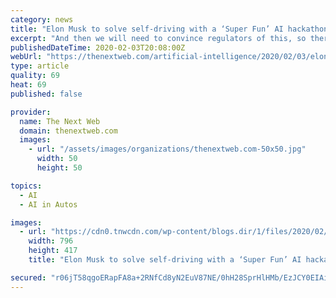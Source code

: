 ```yaml
---
category: news
title: "Elon Musk to solve self-driving with a ‘Super Fun’ AI hackathon"
excerpt: "And then we will need to convince regulators of this, so there are some steps along the way… But as I said before I’m certain we’ll release full self-driving this year. Musk back-tracked on ..."
publishedDateTime: 2020-02-03T20:08:00Z
webUrl: "https://thenextweb.com/artificial-intelligence/2020/02/03/elon-musk-to-solve-self-driving-with-a-super-fun-ai-hackathon/"
type: article
quality: 69
heat: 69
published: false

provider:
  name: The Next Web
  domain: thenextweb.com
  images:
    - url: "/assets/images/organizations/thenextweb.com-50x50.jpg"
      width: 50
      height: 50

topics:
  - AI
  - AI in Autos

images:
  - url: "https://cdn0.tnwcdn.com/wp-content/blogs.dir/1/files/2020/02/elonmusk_party-796x417.jpg"
    width: 796
    height: 417
    title: "Elon Musk to solve self-driving with a ‘Super Fun’ AI hackathon"

secured: "r06jT58qgoERapFA8a+2RNfCd8yN2EuV87NE/0hH28SprHlHMb/EzJCY0EIAiIq8CwHeKxNQle/r1qJj76HqYZSyf+z1PJzhK0sKvpTc6xaKIGus4Z6gfWmenJrxvt5IHU3nWyAqr0As7On2iGwtyb683amB2XnPyyw0YnADVNj9kw1CzVbjPLjK2sR6cuUlPIi8A27vfJNBlNTRcZVueesigFpFDjNGuYrYl6wDv9jkC9owg6StdYR0m3cu+Q9d+xUfhsdA+Y3icqTwo+cX3i9w+7qWQW7OoArlDR1YzgnBVXsCHHqQYq/8DurKOCgl;0MWHFypNsqfoLxTGxAFQaw=="
---
```


